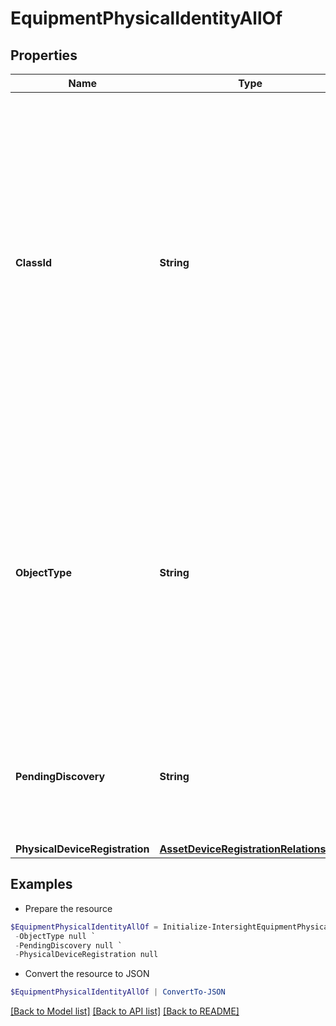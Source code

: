 # EquipmentPhysicalIdentityAllOf
## Properties

Name | Type | Description | Notes
------------ | ------------- | ------------- | -------------
**ClassId** | **String** | The fully-qualified name of the instantiated, concrete type. This property is used as a discriminator to identify the type of the payload when marshaling and unmarshaling data. The enum values provides the list of concrete types that can be instantiated from this abstract type. | 
**ObjectType** | **String** | The fully-qualified name of the instantiated, concrete type. The value should be the same as the &#39;ClassId&#39; property. The enum values provides the list of concrete types that can be instantiated from this abstract type. | 
**PendingDiscovery** | **String** | Value to indicate if discovery needs to be triggered after some event (ex. device connector reconnect). | [optional] 
**PhysicalDeviceRegistration** | [**AssetDeviceRegistrationRelationship**](AssetDeviceRegistrationRelationship.md) |  | [optional] 

## Examples

- Prepare the resource
```powershell
$EquipmentPhysicalIdentityAllOf = Initialize-IntersightEquipmentPhysicalIdentityAllOf  -ClassId null `
 -ObjectType null `
 -PendingDiscovery null `
 -PhysicalDeviceRegistration null
```

- Convert the resource to JSON
```powershell
$EquipmentPhysicalIdentityAllOf | ConvertTo-JSON
```

[[Back to Model list]](../README.md#documentation-for-models) [[Back to API list]](../README.md#documentation-for-api-endpoints) [[Back to README]](../README.md)

